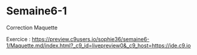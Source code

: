 # Semaine6-1
Correction Maquette

Exercice : https://preview.c9users.io/sophie36/semaine6-1/Maquette.md/index.html?_c9_id=livepreview0&_c9_host=https://ide.c9.io

